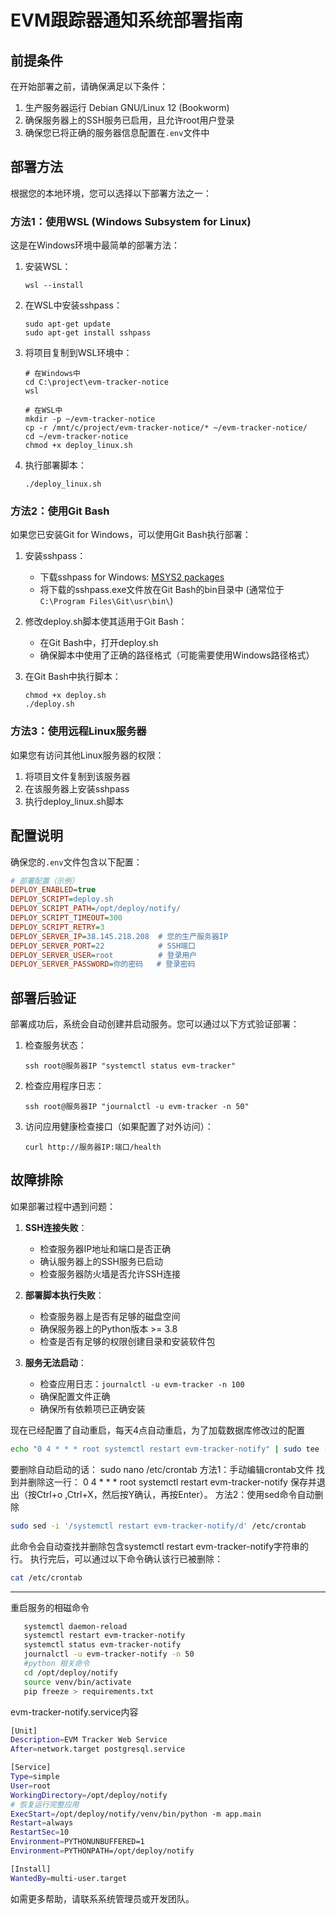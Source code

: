 # EVM跟踪器通知系统部署指南

## 前提条件

在开始部署之前，请确保满足以下条件：

1. 生产服务器运行 Debian GNU/Linux 12 (Bookworm)
2. 确保服务器上的SSH服务已启用，且允许root用户登录
3. 确保您已将正确的服务器信息配置在`.env`文件中

## 部署方法

根据您的本地环境，您可以选择以下部署方法之一：

### 方法1：使用WSL (Windows Subsystem for Linux)

这是在Windows环境中最简单的部署方法：

1. 安装WSL：
   ```
   wsl --install
   ```

2. 在WSL中安装sshpass：
   ```
   sudo apt-get update
   sudo apt-get install sshpass
   ```

3. 将项目复制到WSL环境中：
   ```
   # 在Windows中
   cd C:\project\evm-tracker-notice
   wsl
   
   # 在WSL中
   mkdir -p ~/evm-tracker-notice
   cp -r /mnt/c/project/evm-tracker-notice/* ~/evm-tracker-notice/
   cd ~/evm-tracker-notice
   chmod +x deploy_linux.sh
   ```

4. 执行部署脚本：
   ```
   ./deploy_linux.sh
   ```

### 方法2：使用Git Bash

如果您已安装Git for Windows，可以使用Git Bash执行部署：

1. 安装sshpass：
   - 下载sshpass for Windows: [MSYS2 packages](https://packages.msys2.org/package/sshpass?repo=msys&variant=x86_64)
   - 将下载的sshpass.exe文件放在Git Bash的bin目录中 (通常位于 `C:\Program Files\Git\usr\bin\`)

2. 修改deploy.sh脚本使其适用于Git Bash：
   - 在Git Bash中，打开deploy.sh
   - 确保脚本中使用了正确的路径格式（可能需要使用Windows路径格式）

3. 在Git Bash中执行脚本：
   ```
   chmod +x deploy.sh
   ./deploy.sh
   ```

### 方法3：使用远程Linux服务器

如果您有访问其他Linux服务器的权限：

1. 将项目文件复制到该服务器
2. 在该服务器上安装sshpass
3. 执行deploy_linux.sh脚本

## 配置说明

确保您的`.env`文件包含以下配置：

```ini
# 部署配置（示例）
DEPLOY_ENABLED=true
DEPLOY_SCRIPT=deploy.sh
DEPLOY_SCRIPT_PATH=/opt/deploy/notify/
DEPLOY_SCRIPT_TIMEOUT=300
DEPLOY_SCRIPT_RETRY=3
DEPLOY_SERVER_IP=38.145.218.208  # 您的生产服务器IP
DEPLOY_SERVER_PORT=22            # SSH端口
DEPLOY_SERVER_USER=root          # 登录用户
DEPLOY_SERVER_PASSWORD=你的密码   # 登录密码
```

## 部署后验证

部署成功后，系统会自动创建并启动服务。您可以通过以下方式验证部署：

1. 检查服务状态：
   ```
   ssh root@服务器IP "systemctl status evm-tracker"
   ```

2. 检查应用程序日志：
   ```
   ssh root@服务器IP "journalctl -u evm-tracker -n 50"
   ```

3. 访问应用健康检查接口（如果配置了对外访问）：
   ```
   curl http://服务器IP:端口/health
   ```

## 故障排除

如果部署过程中遇到问题：

1. **SSH连接失败**：
   - 检查服务器IP地址和端口是否正确
   - 确认服务器上的SSH服务已启动
   - 检查服务器防火墙是否允许SSH连接

2. **部署脚本执行失败**：
   - 检查服务器上是否有足够的磁盘空间
   - 确保服务器上的Python版本 >= 3.8
   - 检查是否有足够的权限创建目录和安装软件包

3. **服务无法启动**：
   - 检查应用日志：`journalctl -u evm-tracker -n 100`
   - 确保配置文件正确
   - 确保所有依赖项已正确安装

现在已经配置了自动重启，每天4点自动重启，为了加载数据库修改过的配置
```bash
echo "0 4 * * * root systemctl restart evm-tracker-notify" | sudo tee -a /etc/crontab
```
要删除自动启动的话：
sudo nano /etc/crontab
方法1：手动编辑crontab文件
找到并删除这一行：
0 4 * * * root systemctl restart evm-tracker-notify
保存并退出（按Ctrl+o ,Ctrl+X，然后按Y确认，再按Enter）。
方法2：使用sed命令自动删除
```bash
sudo sed -i '/systemctl restart evm-tracker-notify/d' /etc/crontab
```
此命令会自动查找并删除包含systemctl restart evm-tracker-notify字符串的行。
执行完后，可以通过以下命令确认该行已被删除：
```bash
cat /etc/crontab
```
-------------------
重启服务的相磁命令
```bash
   systemctl daemon-reload
   systemctl restart evm-tracker-notify
   systemctl status evm-tracker-notify
   journalctl -u evm-tracker-notify -n 50
   #python 相关命令
   cd /opt/deploy/notify
   source venv/bin/activate
   pip freeze > requirements.txt
```
evm-tracker-notify.service内容
```bash
[Unit]
Description=EVM Tracker Web Service
After=network.target postgresql.service

[Service]
Type=simple
User=root
WorkingDirectory=/opt/deploy/notify
# 恢复运行完整应用
ExecStart=/opt/deploy/notify/venv/bin/python -m app.main
Restart=always
RestartSec=10
Environment=PYTHONUNBUFFERED=1
Environment=PYTHONPATH=/opt/deploy/notify

[Install]
WantedBy=multi-user.target

```
如需更多帮助，请联系系统管理员或开发团队。 